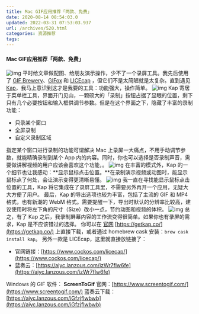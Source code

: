```yaml
---
title: Mac GIF应用推荐「两款、免费」
date: 2020-08-14 08:54:03.0
updated: 2022-03-31 07:53:03.937
url: /archives/520.html
categories: 资源推荐
tags: 
---
```




#### Mac GIF应用推荐「两款、免费」

![img](https://images-aiyc-1301641396.cos.ap-guangzhou.myqcloud.com/20200814085247.png) 平时给文章做配图、给朋友演示操作，少不了一个录屏工具。我先后使用了 [GIF Brewery](https://itunes.apple.com/cn/app/gif-brewery-by-gfycat/id1081413713?l=en&mt=12&at=10lJSw)、[GIFox](https://itunes.apple.com/cn/app/gifox-gif-recording-shari/id1082624744?l=en&mt=12&at=10lJSw) 和 [LICEcap](https://www.cockos.com/licecap/) ，但它们不是太简陋就是太复杂。直到遇见 [Kap](https://getkap.co/)，我马上意识到这才是我要的工具：功能强大，操作简单。 ![img](https://images-aiyc-1301641396.cos.ap-guangzhou.myqcloud.com/20200814085244.png) Kap 寄居于菜单栏工具，界面开门见山，一颗硕大的「录制」按钮占据了显眼的位置，剩下只有几个必要按钮和输入框供调节参数。但是在这个界面之下，隐藏了丰富的录制功能：

*   只录某个窗口
*   全屏录制
*   自定义录制区域

指定某个窗口进行录制的功能可谓解决 Mac 上录屏一大痛点，不用手动调节参数，就能精确录制到某个 App 内的内容。同时，你也可以选择是否录制声音，需要做讲解视频的用户应该会喜欢这个功能，。 ![img](https://images-aiyc-1301641396.cos.ap-guangzhou.myqcloud.com/20200814085241.png) 在丰富的模式外，Kap 的一个细节也让我感动：**显示鼠标点击位置。**在录制演示视频或动图时，能显示鼠标点了何处，会让演示变得更清晰易懂。 ![img](https://images-aiyc-1301641396.cos.ap-guangzhou.myqcloud.com/20200814085238.gif) 我一直在寻找能显示鼠标点击位置的工具，Kap 将它集成在了录屏工具里，不需要另外再开一个应用，无疑大大方便了用户。 最后，Kap 的导出选项也较为丰富，包括了主流的 GIF 和 MP4 格式，也有新潮的 WebM 格式。需要提醒一下，导出时默认的分辨率比较高，建议使用时将左下角的尺寸（Size）改小一点，节约动图和视频的体积。 ![img](https://images-aiyc-1301641396.cos.ap-guangzhou.myqcloud.com/20200814085234.png) 总之，有了 Kap 之后，我录制屏幕内容的工作流变得很简单。如果你也有录屏的需求，Kap 是不应该错过的选择。 你可以在 [官网](https://getkap.co/) [https://getkap.co/](https://getkap.co/) 上直接下载，或者通过 homebrew cask 安装：`brew cask install kap`。 另外一款是 LICEcap，这里就直接放链接了：

*   官网链接：[https://www.cockos.com/licecap/](https://www.cockos.com/licecap/)
*   蓝奏云：[https://aiyc.lanzous.com/izWr7flw6fe](https://aiyc.lanzous.com/izWr7flw6fe)

Windows 的 GIF 软件： **ScreenToGif** 官网：[https://www.screentogif.com/](https://www.screentogif.com/) 蓝奏云下载：[https://aiyc.lanzous.com/iGfzjflwbwb](https://aiyc.lanzous.com/iGfzjflwbwb)